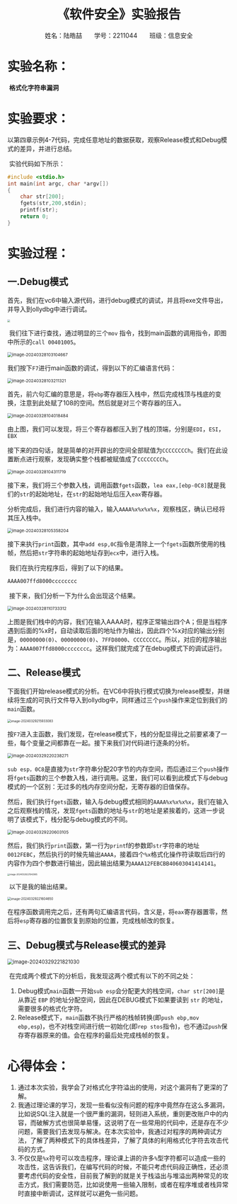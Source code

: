 # <center>《软件安全》实验报告</center>

<center>姓名：陆皓喆 &nbsp;&nbsp;&nbsp;&nbsp; &nbsp;学号：2211044   &nbsp; &nbsp;&nbsp;&nbsp;&nbsp;班级：信息安全</center>



# 实验名称：

​	**格式化字符串漏洞**



# 实验要求：

​	以第四章示例4-7代码，完成任意地址的数据获取，观察Release模式和Debug模式的差异，并进行总结。

​	实验代码如下所示：

```c
#include <stdio.h>
int main(int argc, char *argv[])
{
    char str[200];
    fgets(str,200,stdin);
    printf(str);
    return 0;
}

```



# 实验过程：

## 一.Debug模式

​	首先，我们在vc6中输入源代码，进行debug模式的调试，并且将exe文件导出，并导入到ollydbg中进行调试。

<img src="E:\学学学\本科\大二下\软件安全\软件安全_实验_2211044_陆皓喆\Lab4\pic\1.jpg" style="zoom: 40%;" />

​	我们往下进行查找，通过明显的三个`mov` 指令，找到main函数的调用指令，即图中所示的`call 00401005`。

<img src="C:\Users\Lenovo\AppData\Roaming\Typora\typora-user-images\image-20240328103104667.png" alt="image-20240328103104667" style="zoom:67%;" />

​	我们按下`F7`进行main函数的调试，得到以下的汇编语言代码：

<img src="C:\Users\Lenovo\AppData\Roaming\Typora\typora-user-images\image-20240328103211321.png" alt="image-20240328103211321" style="zoom:67%;" />

​	首先，前六句汇编的意思是，将`ebp`寄存器压入栈中，然后完成栈顶与栈底的变换，注意到此处赋了108的空间。然后就是对三个寄存器的压入。

<img src="C:\Users\Lenovo\AppData\Roaming\Typora\typora-user-images\image-20240328104018484.png" alt="image-20240328104018484" style="zoom: 67%;" />

​	由上图，我们可以发现，将三个寄存器都压入到了栈的顶端，分别是`EDI`，`ESI`，`EBX`

​	接下来的四句话，就是简单的对开辟出的空间全部赋值为`CCCCCCCCh`。我们在此设置断点进行观察，发现确实整个栈都被赋值成了`CCCCCCCCh`。

<img src="C:\Users\Lenovo\AppData\Roaming\Typora\typora-user-images\image-20240328104311719.png" alt="image-20240328104311719" style="zoom: 67%;" />

​	接下来，我们将三个参数入栈，调用函数`fgets`函数，`lea eax,[ebp-0C8]`就是我们的`str`的起始地址，在`str`的起始地址后压入`eax`寄存器。

​	分析完成后，我们进行内容的输入，输入`AAAA%x%x%x%x`，观察栈区，确认已经将其压入栈中。

<img src="C:\Users\Lenovo\AppData\Roaming\Typora\typora-user-images\image-20240328105358204.png" alt="image-20240328105358204" style="zoom: 67%;" />

​	接下来执行`print`函数，其中`add esp,0C`指令是清除上一个`fgets`函数所使用的栈帧，然后把`str`字符串的起始地址存到`ecx`中，进行入栈。

​	我们在执行完程序后，得到了以下的结果。

```c
AAAA007ffd8000cccccccc
```

​	接下来，我们分析一下为什么会出现这个结果。

<img src="C:\Users\Lenovo\AppData\Roaming\Typora\typora-user-images\image-20240328110733312.png" alt="image-20240328110733312" style="zoom: 67%;" />

​	上图是我们栈中的内容，我们在输入AAAA时，程序正常输出四个A；但是当程序遇到后面的%x时，自动读取后面的地址作为输出，因此四个%x对应的输出分别是，`00000000(0)`、`00000000(0)`、`7FFD8000`、`CCCCCCCC`。所以，对应的程序输出为：`AAAA007ffd8000cccccccc`。这样我们就完成了在debug模式下的调试运行。



## 二、Release模式

​	下面我们开始release模式的分析。在VC6中将执行模式切换为release模型，并继续将生成的可执行文件导入到ollydbg中，同样通过三个`push`操作来定位到我们的`main`函数。

<img src="C:\Users\Lenovo\AppData\Roaming\Typora\typora-user-images\image-20240329215933083.png" alt="image-20240329215933083" style="zoom: 50%;" />

​	按`F7`进入主函数，我们发现，在release模式下，栈的分配显得比之前要紧凑了一些，每个变量之间都靠在一起。接下来我们对代码进行逐条的分析。

<img src="C:\Users\Lenovo\AppData\Roaming\Typora\typora-user-images\image-20240329220238271.png" alt="image-20240329220238271" style="zoom: 67%;" />

​	`sub esp，0C8`是直接为`str`字符串分配20字节的内存空间，而后通过三个`push`操作将`fgets`函数的三个参数入栈，进行调用。这里，我们可以看到此模式下与debug模式的一个区别：无过多的栈内存空间分配，无寄存器的旧值保存。

​	然后，我们执行`fgets`函数，输入与debug模式相同的`AAAA%x%x%x%x`，我们在输入之后观察栈的情况，发现`fgets`函数的地址与`str`的地址是紧挨着的，这进一步说明了该模式下，栈分配与debug模式的不同。

<img src="C:\Users\Lenovo\AppData\Roaming\Typora\typora-user-images\image-20240329220603105.png" alt="image-20240329220603105" style="zoom: 67%;" />

​	然后，我们执行`print`函数，第一行为`print`f的参数即`str`字符串的地址`0012FEBC`，然后执行的时候先输出`AAAA`，接着四个`%x`格式化操作符读取后四行的内容作为四个参数进行输出，因此输出结果为`AAAA12FEBCBB40603041414141`。

<img src="C:\Users\Lenovo\AppData\Roaming\Typora\typora-user-images\image-20240329221542965.png" alt="image-20240329221542965" style="zoom: 33%;" />

​	以下是我的输出结果。

<img src="C:\Users\Lenovo\AppData\Roaming\Typora\typora-user-images\image-20240329221604650.png" alt="image-20240329221604650" style="zoom: 50%;" />

​	在程序函数调用完之后，还有两句汇编语言代码，含义是，将`eax`寄存器置零，然后将`esp`寄存器的位置恢复到原始的位置，完成栈帧改的恢复。



## 三、Debug模式与Release模式的差异

<img src="C:\Users\Lenovo\AppData\Roaming\Typora\typora-user-images\image-20240329221821030.png" alt="image-20240329221821030" style="zoom: 80%;" />

​	在完成两个模式下的分析后，我发现这两个模式有以下的不同之处：

1. Debug模式`main`函数一开始`sub esp`会分配更大的栈空间，`char str[200]`是从靠近 `EBP` 的地址分配空间，因此在DEBUG模式下如果要读到 `str` 的地址，需要很多的格式化字符。
2. Release模式下，`main`函数不执行严格的栈帧转换(即`push ebp,mov ebp,esp`)，也不对栈空间进行统一初始化(即`rep stos`指令)，也不通过`push`保存寄存器原来的值。会在程序的最后处完成栈帧的恢复。

<div STYLE="page-break-after: always;"></div>

# 心得体会：

1. 通过本次实验，我学会了对格式化字符溢出的使用，对这个漏洞有了更深的了解。
2. 我通过理论课的学习，发现一些看似没有问题的程序中竟然存在这么多漏洞，比如说SQL注入就是一个很严重的漏洞，轻则进入系统，重则更改账户中的内容，而破解方式也很简单易懂，这说明了在一些常用的代码中，还是存在不少问题，需要我们去发现与解决。在本次实验中，我通过对程序的两种调试方法，了解了两种模式下的具体栈差异，了解了具体的利用格式化字符去攻击代码的方式。
3. 不仅仅是`%x`符号可以攻击程序，理论课上讲的许多`%`型字符都可以造成一些的攻击性，这告诉我们，在编写代码的时候，不能只考虑代码段正确性，还必须要考虑代码的安全性，目前我了解到的就是关于栈溢出与堆溢出两种常见的攻击方式，我们需要防范，比如说使用一些输入限制，或者在程序堆或者栈异常时直接中断调试，这样就可以避免一些问题。

